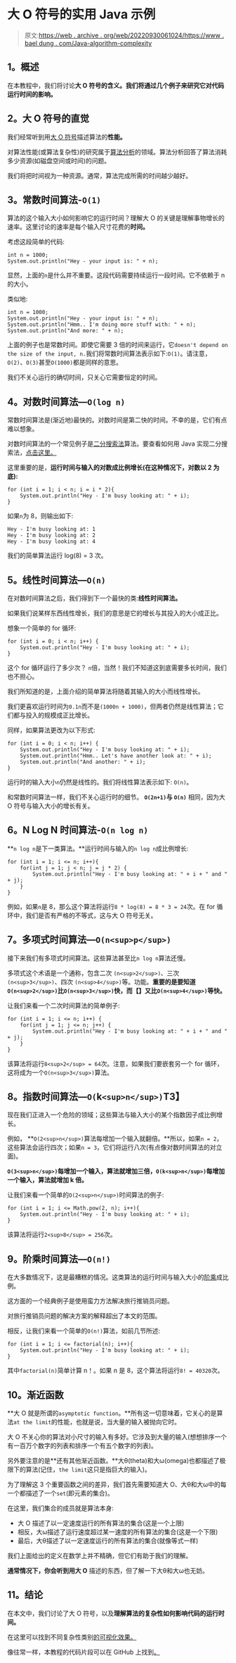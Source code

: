 # 大 O 符号的实用 Java 示例

> 原文:[https://web . archive . org/web/20220930061024/https://www . bael dung . com/Java-algorithm-complexity](https://web.archive.org/web/20220930061024/https://www.baeldung.com/java-algorithm-complexity)

## **1。概述**

在本教程中，我们将讨论**大 O 符号的含义。我们将通过几个例子来研究它对代码运行时间的影响。**

## **2。大 O 符号的直觉**

我们经常听到用[大 O 符号](/web/20220628094334/https://www.baeldung.com/cs/big-o-notation)描述算法的**性能。**

对算法性能(或算法复杂性)的研究属于[算法分析](https://web.archive.org/web/20220628094334/https://en.wikipedia.org/wiki/Analysis_of_algorithms)的领域。算法分析回答了算法消耗多少资源(如磁盘空间或时间)的问题。

我们将把时间视为一种资源。通常，算法完成所需的时间越少越好。

## **3。常数时间算法-`O(1)`**

算法的这个输入大小如何影响它的运行时间？理解大 O 的关键是理解事物增长的速率。这里讨论的速率是每个输入尺寸花费的**时间。**

考虑这段简单的代码:

```
int n = 1000;
System.out.println("Hey - your input is: " + n);
```

显然，上面的`n`是什么并不重要。这段代码需要持续运行一段时间。它不依赖于 n 的大小。

类似地:

```
int n = 1000;
System.out.println("Hey - your input is: " + n);
System.out.println("Hmm.. I'm doing more stuff with: " + n);
System.out.println("And more: " + n);
```

上面的例子也是常数时间。即使它需要 3 倍的时间来运行，它`doesn't depend on the size of the input, n.`我们将常数时间算法表示如下:`O(1)`。请注意，`O(2)`、`O(3)`甚至`O(1000)`都是同样的意思。

我们不关心运行的确切时间，只关心它需要恒定的时间。

## **4。对数时间算法—`O(log n)`**

常数时间算法是(渐近地)最快的。对数时间是第二快的时间。不幸的是，它们有点难以想象。

对数时间算法的一个常见例子是[二分搜索法](https://web.archive.org/web/20220628094334/https://en.wikipedia.org/wiki/Binary_search_algorithm)算法。要查看如何用 Java 实现二分搜索法，[点击这里。](/web/20220628094334/https://www.baeldung.com/java-binary-search)

这里重要的是，**运行时间与输入的对数成比例增长(在这种情况下，对数以 2 为底):**

```
for (int i = 1; i < n; i = i * 2){
    System.out.println("Hey - I'm busy looking at: " + i);
}
```

如果`n`为 8，则输出如下:

```
Hey - I'm busy looking at: 1
Hey - I'm busy looking at: 2
Hey - I'm busy looking at: 4
```

我们的简单算法运行 log(8) = 3 次。

## **5。线性时间算法—`O(n)`**

在对数时间算法之后，我们得到下一个最快的类:**线性时间算法。**

如果我们说某样东西线性增长，我们的意思是它的增长与其投入的大小成正比。

想象一个简单的 for 循环:

```
for (int i = 0; i < n; i++) {
    System.out.println("Hey - I'm busy looking at: " + i);
}
```

这个 for 循环运行了多少次？ `n`倍，当然！我们不知道这到底需要多长时间，我们也不担心。

我们所知道的是，上面介绍的简单算法将随着其输入的大小而线性增长。

我们更喜欢运行时间为`0.1n`而不是`(1000n + 1000)`，但两者仍然是线性算法；它们都与投入的规模成正比增长。

同样，如果算法更改为以下形式:

```
for (int i = 0; i < n; i++) {
    System.out.println("Hey - I'm busy looking at: " + i);
    System.out.println("Hmm.. Let's have another look at: " + i);
    System.out.println("And another: " + i);
}
```

运行时的输入大小`n`仍然是线性的。我们将线性算法表示如下: `O(n)`。

和常数时间算法一样，我们不关心运行时的细节。 **`O(2n+1)`与 `O(n)`** 相同，因为大 O 符号与输入大小的增长有关。

## **6。N Log N 时间算法-`O(n log n)`**

**`n log n`是下一类算法。**运行时间与输入的`n log n`成比例增长:

```
for (int i = 1; i <= n; i++){
    for(int j = 1; j < n; j = j * 2) {
        System.out.println("Hey - I'm busy looking at: " + i + " and " + j);
    }
} 
```

例如，如果`n`是 8，那么这个算法将运行`8 * log(8) = 8 * 3 = 24`次。在 for 循环中，我们是否有严格的不等式，这与大 O 符号无关。

## **7。多项式时间算法—`O(n<sup>p</sup>)`**

接下来我们有多项式时间算法。这些算法甚至比`n log n`算法还慢。

多项式这个术语是一个通称，包含二次 `(n<sup>2</sup>)`、三次`(n<sup>3</sup>)`、四次 `(n<sup>4</sup>)`等。功能。**重要的是要知道 `O(n<sup>2</sup>)`比`O(n<sup>3</sup>)`快，而【】又比`O(n<sup>4</sup>)`等快。**

让我们来看一个二次时间算法的简单例子:

```
for (int i = 1; i <= n; i++) {
    for(int j = 1; j <= n; j++) {
        System.out.println("Hey - I'm busy looking at: " + i + " and " + j);
    }
} 
```

该算法将运行`8<sup>2</sup> = 64`次。注意，如果我们要嵌套另一个 for 循环，这将成为一个`O(n<sup>3</sup>)`算法。

## **8。指数时间算法—`O(`k`<sup>n</sup>)`T3】**

现在我们正进入一个危险的领域；这些算法与输入大小的某个指数因子成比例增长。

例如， **`O(2<sup>n</sup>)`算法每增加一个输入就翻倍。**所以，如果`n = 2`，这些算法会运行四次；如果`n = 3`，它们将运行八次(有点像对数时间算法的对立面)。

**`O(3<sup>n</sup>)`每增加一个输入，算法就增加三倍，`O(k<sup>n</sup>)`每增加一个输入，算法就增加 k 倍。**

让我们来看一个简单的`O(2<sup>n</sup>)`时间算法的例子:

```
for (int i = 1; i <= Math.pow(2, n); i++){
    System.out.println("Hey - I'm busy looking at: " + i);
}
```

该算法将运行`2<sup>8</sup> = 256`次。

## **9。阶乘时间算法—`O(n!)`**

在大多数情况下，这是最糟糕的情况。这类算法的运行时间与输入大小的[阶乘](https://web.archive.org/web/20220628094334/https://en.wikipedia.org/wiki/Factorial)成比例。

这方面的一个经典例子是使用蛮力方法解决旅行推销员问题。

对旅行推销员问题的解决方案的解释超出了本文的范围。

相反，让我们来看一个简单的`O(n!)`算法，如前几节所述:

```
for (int i = 1; i <= factorial(n); i++){
    System.out.println("Hey - I'm busy looking at: " + i);
}
```

其中`factorial(n)`简单计算 n！。如果 n 是 8，这个算法将运行`8! = 40320`次。

## 10。渐近函数

**大 O 就是所谓的`asymptotic function`。**所有这一切意味着，它关心的是算法`at the limit`的性能，也就是说，当大量的输入被抛向它时。

大 O 不关心你的算法对小尺寸的输入有多好。它涉及到大量的输入(想想排序一个有一百万个数字的列表和排序一个有五个数字的列表)。

另外要注意的是**还有其他渐近函数。**大θ(theta)和大ω(omega)也都描述了极限下的算法(记住，`the limit`这只是指巨大的输入)。

为了理解这 3 个重要函数之间的差异，我们首先需要知道大 O、大θ和大ω中的每一个都描述了一个`set`(即元素的集合)。

在这里，我们集合的成员就是算法本身:

*   大 O 描述了以一定速度运行的所有算法的集合(这是一个上限)
*   相反，大ω描述了运行速度超过某一速度的所有算法的集合(这是一个下限)
*   最后，大θ描述了以一定速度运行的所有算法的集合(就像等式一样)

我们上面给出的定义在数学上并不精确，但它们有助于我们的理解。

**通常情况下，你会听到用大 O** 描述的东西，但了解一下大θ和大ω也无妨。

## **11。结论**

在本文中，我们讨论了大 O 符号，以及**理解算法的复杂性如何影响代码的运行时间。**

在这里可以找到不同复杂性类别[的可视化效果。](https://web.archive.org/web/20220628094334/http://bigocheatsheet.com/)

像往常一样，本教程的代码片段可以在 GitHub 上找到[。](https://web.archive.org/web/20220628094334/https://github.com/eugenp/tutorials/tree/master/algorithms-modules/algorithms-miscellaneous-3)